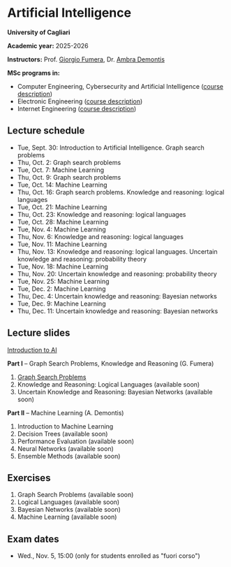 # Artificial Intelligence

**University of Cagliari**

**Academic year:** 2025-2026

**Instructors:** Prof. [Giorgio Fumera](https://www.unica.it/unica/page/it/giorgio_fumera), Dr. [Ambra Demontis](https://web.unica.it/unica/page/en/ambra_demontis)

**MSc programs in:**
- Computer Engineering, Cybersecurity and Artificial Intelligence ([course description](https://unica.coursecatalogue.cineca.it/insegnamenti/2024/19989/2018/9999/10983?coorte=2024&schemaid=4854))
- Electronic Engineering ([course description](https://unica.coursecatalogue.cineca.it/insegnamenti/2024/19989/2018/1/10662?coorte=2023&schemaid=4635))
- Internet Engineering ([course description](https://unica.coursecatalogue.cineca.it/insegnamenti/2024/19989/2023/9999/10982?coorte=2024&schemaid=4849))

## Lecture schedule

- Tue, Sept. 30: Introduction to Artificial Intelligence. Graph search problems
- Thu, Oct. 2: Graph search problems
- Tue, Oct. 7: Machine Learning
- Thu, Oct. 9: Graph search problems
- Tue, Oct. 14: Machine Learning
- Thu, Oct. 16: Graph search problems. Knowledge and reasoning: logical languages
- Tue, Oct. 21: Machine Learning
- Thu, Oct. 23: Knowledge and reasoning: logical languages
- Tue, Oct. 28: Machine Learning
- Tue, Nov. 4: Machine Learning
- Thu, Nov. 6: Knowledge and reasoning: logical languages
- Tue, Nov. 11: Machine Learning
- Thu, Nov. 13: Knowledge and reasoning: logical languages. Uncertain knowledge and reasoning: probability theory
- Tue, Nov. 18: Machine Learning
- Thu, Nov. 20: Uncertain knowledge and reasoning: probability theory
- Tue, Nov. 25: Machine Learning
- Tue, Dec. 2: Machine Learning
- Thu, Dec. 4: Uncertain knowledge and reasoning: Bayesian networks 
- Tue, Dec. 9: Machine Learning
- Thu, Dec. 11: Uncertain knowledge and reasoning: Bayesian networks

## Lecture slides

[Introduction to AI](https://github.com/unica-ai/unica-ai.github.io/blob/main/slides/AI_slides_Introduction.pdf)

**Part I** – Graph Search Problems, Knowledge and Reasoning (G. Fumera)

1. [Graph Search Problems](https://github.com/unica-ai/unica-ai.github.io/blob/main/slides/AI_slides_Search.pdf)
2. Knowledge and Reasoning: Logical Languages (available soon)
3. Uncertain Knowledge and Reasoning: Bayesian Networks (available soon)

**Part II** – Machine Learning (A. Demontis)

1. Introduction to Machine Learning
2. Decision Trees (available soon) 
3. Performance Evaluation (available soon)
4. Neural Networks (available soon)
5. Ensemble Methods (available soon)
   
## Exercises

1. Graph Search Problems (available soon)
2. Logical Languages (available soon)
3. Bayesian Networks (available soon)
4. Machine Learning (available soon)

## Exam dates
- Wed., Nov. 5, 15:00 (only for students enrolled as "fuori corso")
